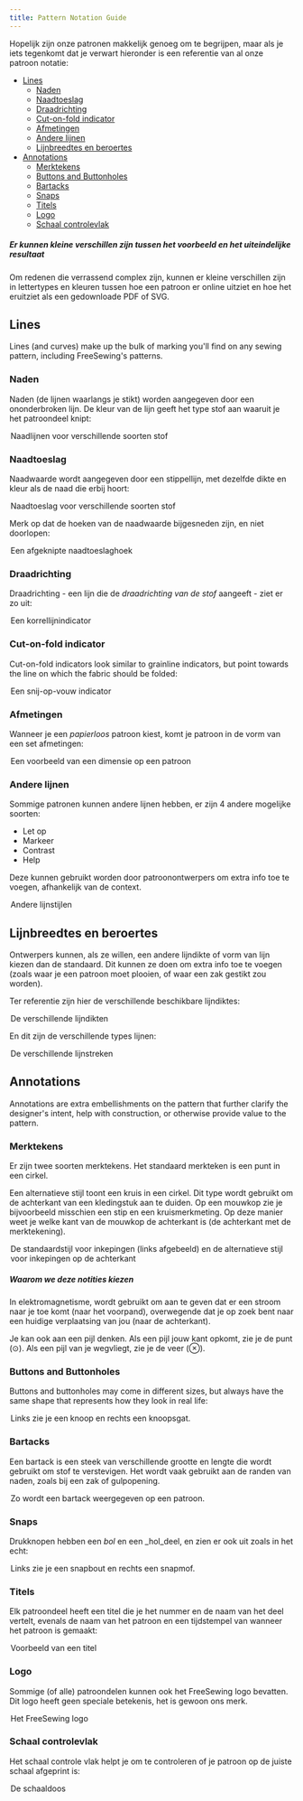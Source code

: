 ```yaml
---
title: Pattern Notation Guide
---
```


Hopelijk zijn onze patronen makkelijk genoeg om te begrijpen, maar als je iets tegenkomt dat je verwart hieronder is een referentie van al onze patroon notatie:

- [Lines](#lines)
  - [Naden](#seams)
  - [Naadtoeslag](#seam-allowance)
  - [Draadrichting](#grainline)
  - [Cut-on-fold indicator](#cut-on-fold-indicator)
  - [Afmetingen](#dimensions)
  - [Andere lijnen](#other-lines)
  - [Lijnbreedtes en beroertes](#line-widths-and-strokes)
- [Annotations](#annotations)
  - [Merktekens](#notches)
  - [Buttons and Buttonholes](#buttons-and-buttonholes)
  - [Bartacks](#bartacks)
  - [Snaps](#snaps)
  - [Titels](#titles)
  - [Logo](#logo)
  - [Schaal controlevlak](#scale-box)

<Tip>

##### Er kunnen kleine verschillen zijn tussen het voorbeeld en het uiteindelijke resultaat

Om redenen die verrassend complex zijn, kunnen er kleine
verschillen zijn in lettertypes en kleuren tussen hoe een patroon er online uitziet
en hoe het eruitziet als een gedownloade PDF of SVG.

</Tip>

## Lines

Lines (and curves) make up the bulk of marking you'll find on any sewing pattern, including FreeSewing's patterns.

### Naden

Naden (de lijnen waarlangs je stikt) worden aangegeven door een ononderbroken lijn. De kleur van de lijn geeft het type stof aan waaruit je het patroondeel knipt:

<Legend part="fabricLines">

Naadlijnen voor verschillende soorten stof

</Legend>

### Naadtoeslag

Naadwaarde wordt aangegeven door een stippellijn, met dezelfde dikte en kleur als de naad die erbij hoort:

<Legend part="saLines"> Naadtoeslag voor verschillende soorten stof </Legend>

Merk op dat de hoeken van de naadwaarde bijgesneden zijn, en niet doorlopen:

<Legend part="sa"> Een afgeknipte naadtoeslaghoek </Legend>

### Draadrichting

Draadrichting - een lijn die de _draadrichting van de stof_ aangeeft - ziet er zo uit:

<Legend part="grainline">

Een korrellijnindicator

</Legend>

### Cut-on-fold indicator

Cut-on-fold indicators look similar to grainline indicators, but point towards the line on which the fabric should be folded:

<Legend part="cutonfold">

Een snij-op-vouw indicator

</Legend>

### Afmetingen

Wanneer je een _papierloos_ patroon kiest, komt je patroon in de vorm van een set afmetingen:

<Legend part="dimension">

Een voorbeeld van een dimensie op een patroon

</Legend>

### Andere lijnen

Sommige patronen kunnen andere lijnen hebben, er zijn 4 andere mogelijke soorten:

- Let op
- Markeer
- Contrast
- Help

Deze kunnen gebruikt worden door patroonontwerpers om extra info toe te voegen, afhankelijk van de context.

<Legend part="otherLines">

Andere lijnstijlen

</Legend>

## Lijnbreedtes en beroertes

Ontwerpers kunnen, als ze willen, een andere lijndikte of vorm van lijn kiezen dan de standaard. Dit kunnen ze doen om extra info toe te voegen (zoals waar je een patroon moet plooien, of waar een zak gestikt zou worden).

Ter referentie zijn hier de verschillende beschikbare lijndiktes:

<Legend part="lineWidths">

De verschillende lijndikten

</Legend>

En dit zijn de verschillende types lijnen:

<Legend part="lineStrokes">

De verschillende lijnstreken

</Legend>

## Annotations

Annotations are extra embellishments on the pattern that further clarify the designer's intent, help with construction, or otherwise provide value to the pattern.

### Merktekens

Er zijn twee soorten merktekens. Het standaard merkteken is een punt in een cirkel.

Een alternatieve stijl toont een kruis in een cirkel. Dit type wordt gebruikt om de achterkant van een kledingstuk aan te duiden. Op een mouwkop zie je bijvoorbeeld misschien een stip en een kruismerkmeting. Op deze manier weet je welke kant van de mouwkop de achterkant is (de achterkant met de merktekening).

<Legend part="notches"> 

De standaardstijl voor inkepingen (links afgebeeld) en de alternatieve stijl voor inkepingen op de achterkant

</Legend>

<Tip>

##### Waarom we deze notities kiezen

In elektromagnetisme, wordt gebruikt om aan te geven dat er een stroom naar je toe komt (naar het voorpand),
overwegende dat je op zoek bent naar een huidige verplaatsing van jou (naar de achterkant).

Je kan ook aan een pijl denken. Als een pijl jouw kant opkomt, zie je de punt (⊙).
Als een pijl van je wegvliegt, zie je de veer (⊗).

</Tip>

### Buttons and Buttonholes

Buttons and buttonholes may come in different sizes, but always have the same shape that represents how they look in real life:

<Legend part="buttons">

Links zie je een knoop en rechts een knoopsgat.

</Legend>

### Bartacks

Een bartack is een steek van verschillende grootte en lengte die wordt gebruikt om stof te verstevigen. Het wordt vaak gebruikt aan de randen van naden, zoals bij een zak of gulpopening.

<Legend part="bartack">

Zo wordt een bartack weergegeven op een patroon. 
</Legend>

### Snaps

Drukknopen hebben een _bol_ en een _hol_deel, en zien er ook uit zoals in het echt:

<Legend part="snaps">

Links zie je een snapbout en rechts een snapmof.

</Legend>

### Titels

Elk patroondeel heeft een titel die je het nummer en de naam van het deel vertelt, evenals de naam van het patroon en een tijdstempel van wanneer het patroon is gemaakt:

<Legend part="title">

Voorbeeld van een titel

</Legend>

### Logo

Sommige (of alle) patroondelen kunnen ook het FreeSewing logo bevatten. Dit logo heeft geen speciale betekenis, het is gewoon ons merk.

<Legend part="logo">

Het FreeSewing logo

</Legend>

### Schaal controlevlak

Het schaal controle vlak helpt je om te controleren of je patroon op de juiste schaal afgeprint is:

<Legend part="scalebox">

De schaaldoos

</Legend>

